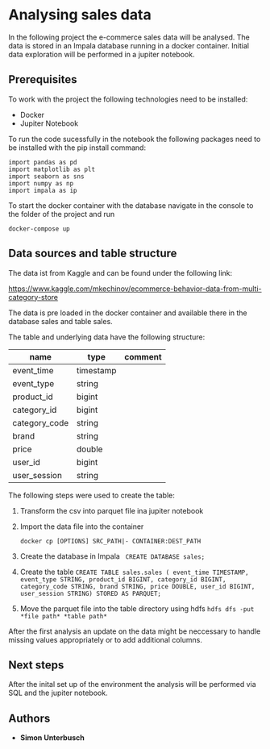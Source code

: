 # Analysing sales data

In the following project the e-commerce sales data will be analysed.
The data is stored in an Impala database running in a docker container.
Initial data exploration will be performed in a jupiter notebook.


## Prerequisites

To work with the project the following technologies need to be installed:

 - Docker
 - Jupiter Notebook
          
To run the code sucessfully in the notebook the following packages need to be installed with the pip install command:

```
import pandas as pd
import matplotlib as plt
import seaborn as sns
import numpy as np
import impala as ip
```
To start the docker container with the database navigate in the console to the folder of the project and run

```
docker-compose up
```

## Data sources and table structure

The data ist from Kaggle and can be found under the following link:

https://www.kaggle.com/mkechinov/ecommerce-behavior-data-from-multi-category-store

The data is pre loaded in the docker container and available there in the database sales and table sales.

The table and underlying data have the following structure:



| name          | type      | comment |
|---------------| ----------|---------|
| event_time    | timestamp |         |
| event_type    | string    |         |
| product_id    | bigint    |         |
| category_id   | bigint    |         |
| category_code | string    |         |
| brand         | string    |         |
| price         | double    |         |
| user_id       | bigint    |         |
| user_session  | string    |         |

The following steps were used to create the table:


 1. Transform the csv into parquet file ina jupiter notebook
 2. Import the data file into the container
 
    ```docker cp [OPTIONS] SRC_PATH|- CONTAINER:DEST_PATH```
 3. Create the database in Impala
           ``` 
           CREATE DATABASE sales;
           ```
 4. Create the table
            ```
            CREATE TABLE sales.sales (
            event_time TIMESTAMP,
            event_type STRING,
            product_id BIGINT,
            category_id BIGINT,
            category_code STRING,
            brand STRING,
            price DOUBLE,
            user_id BIGINT,
            user_session STRING)
            STORED AS PARQUET;
            ```
 5. Move the parquet file into the table directory using hdfs
             ```hdfs dfs -put *file path* *table path*```


After the first analysis an update on the data might be neccessary to handle missing values appropriately or to add additional columns. 

## Next steps

After the inital set up of the environment the analysis will be performed via SQL and the jupiter notebook.



## Authors

* **Simon Unterbusch**

